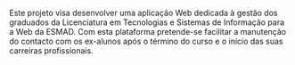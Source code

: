 Este projeto visa desenvolver uma aplicação Web dedicada à gestão dos graduados da Licenciatura em Tecnologias e Sistemas de Informação para a Web da ESMAD. Com esta plataforma pretende-se facilitar a manutenção do contacto com os ex-alunos após o término do curso e o início das suas carreiras profissionais.

